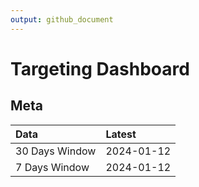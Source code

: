 ```yaml
---
output: github_document
---
```


# Targeting Dashboard



## Meta


|Data           |Latest     |
|:--------------|:----------|
|30 Days Window |2024-01-12 |
|7 Days Window  |2024-01-12 |
